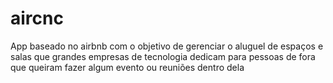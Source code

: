 # aircnc
App baseado no airbnb com o objetivo de gerenciar o aluguel de espaços e salas que grandes empresas de tecnologia dedicam para pessoas de fora que queiram fazer algum evento ou reuniões dentro dela
